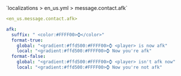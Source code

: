 <!--@include: @/parts/module/message/contact/afk.md#title-->
<!--@include: @/parts/words.md#path--> `localizations > en_us.yml > message.contact.afk`

<!--@include: @/parts/module/message/contact/afk.md#explanation-->

<!--@include: @/parts/words.md#edit-->
```yaml
<en_us.message.contact.afk>
```

<!--@include: @/parts/words.md#default-->
```yaml
afk:
  suffix: " <color:#FFFF00>⌚</color>"
  format-true:
    global: "<gradient:#ffd500:#FFFF00>⌚ <player> is now afk"
    local: "<gradient:#ffd500:#FFFF00>⌚ Now you're afk"
  format-false:
    global: "<gradient:#ffd500:#FFFF00>⌚ <player> isn't afk now"
    local: "<gradient:#ffd500:#FFFF00>⌚ Now you're not afk"
```

<!--@include: @/parts/module/message/contact/afk.md#parameters-->
<!--@include: @/parts/module/message/contact/afk.md#localization-->